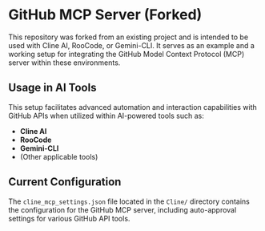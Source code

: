 # GitHub MCP Server (Forked)

This repository was forked from an existing project and is intended to be used with Cline AI, RooCode, or Gemini-CLI. It serves as an example and a working setup for integrating the GitHub Model Context Protocol (MCP) server within these environments.

## Usage in AI Tools

This setup facilitates advanced automation and interaction capabilities with GitHub APIs when utilized within AI-powered tools such as:
- **Cline AI**
- **RooCode**
- **Gemini-CLI**
- (Other applicable tools)

## Current Configuration

The `cline_mcp_settings.json` file located in the `Cline/` directory contains the configuration for the GitHub MCP server, including auto-approval settings for various GitHub API tools.
